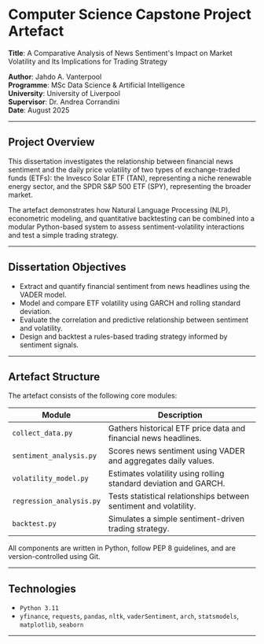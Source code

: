 # Computer Science Capstone Project Artefact
**Title**: A Comparative Analysis of News Sentiment's Impact on Market Volatility and Its Implications for Trading Strategy

**Author**: Jahdo A. Vanterpool  
**Programme**: MSc Data Science & Artificial Intelligence  
**University**: University of Liverpool  
**Supervisor**: Dr. Andrea Corrandini  
**Date**: August 2025

---

## Project Overview

This dissertation investigates the relationship between financial news sentiment and the daily price volatility of two types of exchange-traded funds (ETFs): the Invesco Solar ETF (TAN), representing a niche renewable energy sector, and the SPDR S&P 500 ETF (SPY), representing the broader market.

The artefact demonstrates how Natural Language Processing (NLP), econometric modeling, and quantitative backtesting can be combined into a modular Python-based system to assess sentiment-volatility interactions and test a simple trading strategy.

---

## Dissertation Objectives

- Extract and quantify financial sentiment from news headlines using the VADER model.
- Model and compare ETF volatility using GARCH and rolling standard deviation.
- Evaluate the correlation and predictive relationship between sentiment and volatility.
- Design and backtest a rules-based trading strategy informed by sentiment signals.

---

## Artefact Structure

The artefact consists of the following core modules:

| Module | Description |
|--------|-------------|
| `collect_data.py` | Gathers historical ETF price data and financial news headlines. |
| `sentiment_analysis.py` | Scores news sentiment using VADER and aggregates daily values. |
| `volatility_model.py` | Estimates volatility using rolling standard deviation and GARCH. |
| `regression_analysis.py` | Tests statistical relationships between sentiment and volatility. |
| `backtest.py` | Simulates a simple sentiment-driven trading strategy. |

All components are written in Python, follow PEP 8 guidelines, and are version-controlled using Git.

---

## Technologies

- `Python 3.11`
- `yfinance`, `requests`, `pandas`, `nltk`, `vaderSentiment`, `arch`, `statsmodels`, `matplotlib`, `seaborn`

---